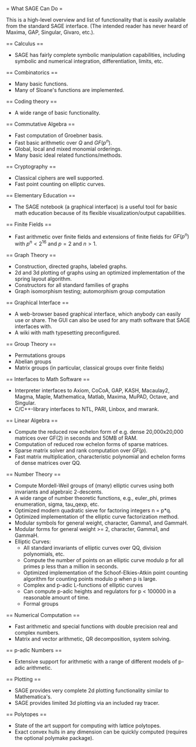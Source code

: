 = What SAGE Can Do =


This is a high-level overview and list of functionality that is easily available from the standard SAGE interface.  (The intended reader has never heard of Maxima, GAP, Singular, Givaro, etc.). 

== Calculus ==
 * SAGE has fairly complete symbolic manipulation capabilities, including symbolic and numerical integration, differentiation, limits, etc.

== Combinatorics ==
 * Many basic functions.
 * Many of Sloane's functions are implemented.

== Coding theory ==

 * A wide range of basic functionality.

== Commutative Algebra ==

 * Fast computation of Groebner basis.
 * Fast basic arithmetic over $Q$ and $GF(p^n)$.
 * Global, local and mixed monomial orderings.
 * Many basic ideal related functions/methods.

== Cryptography ==

 * Classical ciphers are well supported.
 * Fast point counting on elliptic curves.

== Elementary Education ==

 * The SAGE notebook (a graphical interface) is a useful tool for basic math education because of its flexible visualization/output capabilities.

== Finite Fields ==

 * Fast arithmetic over finite fields and extensions of finite fields for $GF(p^n)$ with $p^n < 2^{16}$ and $p=2$ and $n > 1$.

== Graph Theory ==
 * Construction, directed graphs, labeled graphs.
 * 2d and 3d plotting of graphs using an optimized implementation of the spring layout algorithm.
 * Constructors for all standard families of graphs
 * Graph isomorphism testing; automorphism group computation

== Graphical Interface ==
 * A web-browser based graphical interface, which anybody can easily use or share.  The GUI can also be used for any math software that SAGE interfaces with. 
 * A wiki with math typesetting preconfigured. 

== Group Theory ==

 * Permutations groups
 * Abelian groups
 * Matrix groups (in particular, classical groups over finite fields)

== Interfaces to Math Software ==

 * Interpreter interfaces to Axiom, CoCoA, GAP, KASH, Macaulay2, Magma, Maple, Mathematica, Matlab, Maxima, MuPAD, Octave, and Singular.
 * C/C++-library interfaces to NTL, PARI, Linbox, and mwrank.

== Linear Algebra ==

 * Compute the reduced row echelon form of e.g. dense 20,000x20,000 matrices over GF(2) in seconds and 50MB of RAM.
 * Computation of reduced row echelon forms of sparse matrices.
 * Sparse matrix solver and rank computation over $GF(p)$.
 * Fast matrix multiplication, characteristic polynomial and echelon forms of dense matrices over QQ.

== Number Theory ==
 * Compute Mordell-Weil groups of (many) elliptic curves using both invariants and algebraic 2-descents.
 * A wide range of number theoretic functions, e.g., euler_phi, primes enumeration, sigma, tau_qexp, etc. 
 * Optimized modern quadratic sieve for factoring integers n = p*q.
 * Optimized implementation of the elliptic curve factorization method.
 * Modular symbols for general weight, character, Gamma1, and GammaH.
 * Modular forms for general weight >= 2, character, Gamma1, and GammaH.
 * Elliptic Curves:
    * All standard invariants of elliptic curves over QQ, division polynomials, etc. 
    * Compute the number of points on an elliptic curve modulo p for all primes p less than a million in seconds.
    * Optimized implementation of the Schoof-Elkies-Atkin point counting algorithm for counting points modulo p when p is large.
    * Complex and p-adic L-functions of elliptic curves
    * Can compute p-adic heights and regulators for p < 100000 in a reasonable amount of time.
    * Formal groups

== Numerical Computation ==
 * Fast arithmetic and special functions with double precision real and complex numbers.
 * Matrix and vector arithmetic, QR decomposition, system solving.

== p-adic Numbers ==
 * Extensive support for arithmetic with a range of different models of p-adic arithmetic.

== Plotting ==
 * SAGE provides very complete 2d plotting functionality similar to Mathematica's. 
 * SAGE provides limited 3d plotting via an included ray tracer. 

== Polytopes ==
 * State of the art support for computing with lattice polytopes.
 * Exact convex hulls in any dimension can be quickly computed (requires the optional polymake package).
